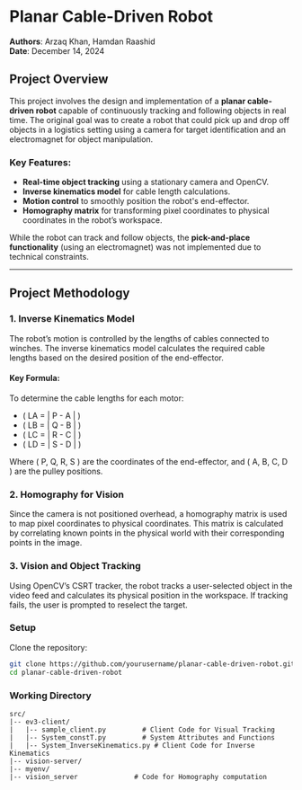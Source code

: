 # Planar Cable-Driven Robot

**Authors**: Arzaq Khan, Hamdan Raashid  
**Date**: December 14, 2024  

## Project Overview

This project involves the design and implementation of a **planar cable-driven robot** capable of continuously tracking and following objects in real time. The original goal was to create a robot that could pick up and drop off objects in a logistics setting using a camera for target identification and an electromagnet for object manipulation.

### Key Features:
- **Real-time object tracking** using a stationary camera and OpenCV.
- **Inverse kinematics model** for cable length calculations.
- **Motion control** to smoothly position the robot's end-effector.
- **Homography matrix** for transforming pixel coordinates to physical coordinates in the robot’s workspace.

While the robot can track and follow objects, the **pick-and-place functionality** (using an electromagnet) was not implemented due to technical constraints.

---
## Project Methodology

### 1. **Inverse Kinematics Model**
The robot’s motion is controlled by the lengths of cables connected to winches. The inverse kinematics model calculates the required cable lengths based on the desired position of the end-effector. 

#### Key Formula:
To determine the cable lengths for each motor:
- \( LA = \| P - A \| \)
- \( LB = \| Q - B \| \)
- \( LC = \| R - C \| \)
- \( LD = \| S - D \| \)

Where \( P, Q, R, S \) are the coordinates of the end-effector, and \( A, B, C, D \) are the pulley positions.

### 2. **Homography for Vision**
Since the camera is not positioned overhead, a homography matrix is used to map pixel coordinates to physical coordinates. This matrix is calculated by correlating known points in the physical world with their corresponding points in the image.

### 3. **Vision and Object Tracking**
Using OpenCV’s CSRT tracker, the robot tracks a user-selected object in the video feed and calculates its physical position in the workspace. If tracking fails, the user is prompted to reselect the target.


### Setup

Clone the repository:
   ```bash
   git clone https://github.com/yourusername/planar-cable-driven-robot.git
   cd planar-cable-driven-robot
```

### Working Directory
```
src/
|-- ev3-client/
|   |-- sample_client.py         # Client Code for Visual Tracking
|   |-- System_constT.py         # System Attributes and Functions
|   |-- System_InverseKinematics.py # Client Code for Inverse Kinematics
|-- vision-server/
|-- myenv/
|-- vision_server              # Code for Homography computation
